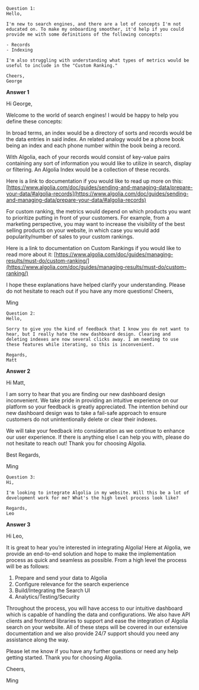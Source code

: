 ```
Question 1:
Hello,

I'm new to search engines, and there are a lot of concepts I'm not educated on. To make my onboarding smoother, it'd help if you could provide me with some definitions of the following concepts:

- Records
- Indexing

I'm also struggling with understanding what types of metrics would be useful to include in the "Custom Ranking."

Cheers,
George
```
**Answer 1**


Hi George,

Welcome to the world of search engines! I would be happy to help you define these concepts:

In broad terms, an index would be a directory of sorts and records would be the data entries in said index. An related analogy would be a phone book being an index and each phone number within the book being a record.

With Algolia, each of your records would consist of key-value pairs containing any sort of information you would like to utilize in search, display or filtering. An Algolia Index would be a collection of these records.

Here is a link to documentation if you would like to read up more on this: [https://www.algolia.com/doc/guides/sending-and-managing-data/prepare-your-data/#algolia-records](https://www.algolia.com/doc/guides/sending-and-managing-data/prepare-your-data/#algolia-records)

For custom ranking, the metrics would depend on which products you want to prioritize putting in front of your customers. For example, from a marketing perspective, you may want to increase the visibility of the best selling products on your website, in which case you would add popularity/number of sales to your custom rankings.

Here is a link to documentation on Custom Rankings if you would like to read more about it:
[https://www.algolia.com/doc/guides/managing-results/must-do/custom-ranking/](https://www.algolia.com/doc/guides/managing-results/must-do/custom-ranking/)

I hope these explanations have helped clarify your understanding. Please do not hesitate to reach out if you have any more questions!
Cheers,

Ming

```
Question 2:
Hello,

Sorry to give you the kind of feedback that I know you do not want to hear, but I really hate the new dashboard design. Clearing and deleting indexes are now several clicks away. I am needing to use these features while iterating, so this is inconvenient.

Regards,
Matt
```

**Answer 2**


Hi Matt,

I am sorry to hear that you are finding our new dashboard design inconvenient. We take pride in providing an intuitive experience on our platform so your feedback is greatly appreciated. The intention behind our new dashboard design was to take a fail-safe approach to ensure customers do not unintentionally delete or clear their indexes.

We will take your feedback into consideration as we continue to enhance our user experience. If there is anything else I can help you with, please do not hesitate to reach out! Thank you for choosing Algolia.

Best Regards,

Ming

```
Question 3:
Hi,

I'm looking to integrate Algolia in my website. Will this be a lot of development work for me? What's the high level process look like?

Regards,
Leo
```

**Answer 3**


Hi Leo,

It is great to hear you’re interested in integrating Algolia! Here at Algolia, we provide an end-to-end solution and hope to make the implementation process as quick and seamless as possible. From a high level the process will be as follows:

1. Prepare and send your data to Algolia
2. Configure relevance for the search experience
3. Build/Integrating the Search UI
4. Analytics/Testing/Security

Throughout the process, you will have access to our intuitive dashboard which is capable of handling the data and configurations. We also have API clients and frontend libraries to support and ease the integration of Algolia search on your website. All of these steps will be covered in our extensive documentation and we also provide 24/7 support should you need any assistance along the way.

Please let me know if you have any further questions or need any help getting started.
Thank you for choosing Algolia.

Cheers,

Ming
